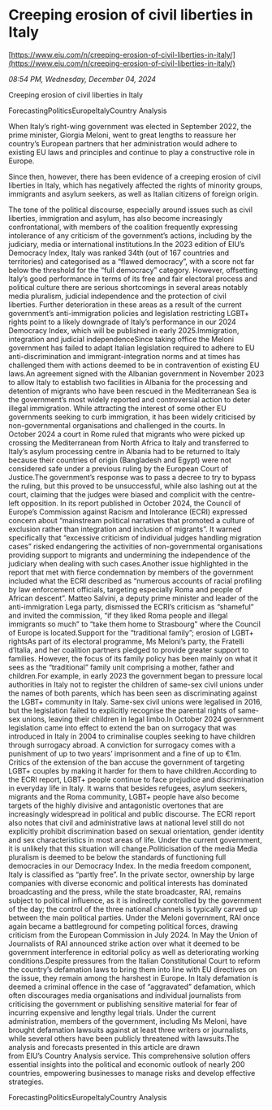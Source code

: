 # Creeping erosion of civil liberties in Italy

[https://www.eiu.com/n/creeping-erosion-of-civil-liberties-in-italy/](https://www.eiu.com/n/creeping-erosion-of-civil-liberties-in-italy/)

*08:54 PM, Wednesday, December 04, 2024*

Creeping erosion of civil liberties in Italy

ForecastingPoliticsEuropeItalyCountry Analysis

When Italy’s right-wing government was elected in September 2022, the prime minister, Giorgia Meloni, went to great lengths to reassure her country’s European partners that her administration would adhere to existing EU laws and principles and continue to play a constructive role in Europe.

Since then, however, there has been evidence of a creeping erosion of civil liberties in Italy, which has negatively affected the rights of minority groups, immigrants and asylum seekers, as well as Italian citizens of foreign origin.

The tone of the political discourse, especially around issues such as civil liberties, immigration and asylum, has also become increasingly confrontational, with members of the coalition frequently expressing intolerance of any criticism of the government’s actions, including by the judiciary, media or international institutions.In the 2023 edition of EIU’s Democracy Index, Italy was ranked 34th (out of 167 countries and territories) and categorised as a “flawed democracy”, with a score not far below the threshold for the “full democracy” category. However, offsetting Italy’s good performance in terms of its free and fair electoral process and political culture there are serious shortcomings in several areas notably media pluralism, judicial independence and the protection of civil liberties. Further deterioration in these areas as a result of the current government’s anti-immigration policies and legislation restricting LGBT+ rights point to a likely downgrade of Italy’s performance in our 2024 Democracy Index, which will be published in early 2025.Immigration, integration and judicial independenceSince taking office the Meloni government has failed to adapt Italian legislation required to adhere to EU anti-discrimination and immigrant-integration norms and at times has challenged them with actions deemed to be in contravention of existing EU laws.An agreement signed with the Albanian government in November 2023 to allow Italy to establish two facilities in Albania for the processing and detention of migrants who have been rescued in the Mediterranean Sea is the government’s most widely reported and controversial action to deter illegal immigration. While attracting the interest of some other EU governments seeking to curb immigration, it has been widely criticised by non-governmental organisations and challenged in the courts. In October 2024 a court in Rome ruled that migrants who were picked up crossing the Mediterranean from North Africa to Italy and transferred to Italy’s asylum processing centre in Albania had to be returned to Italy because their countries of origin (Bangladesh and Egypt) were not considered safe under a previous ruling by the European Court of Justice.The government’s response was to pass a decree to try to bypass the ruling, but this proved to be unsuccessful, while also lashing out at the court, claiming that the judges were biased and complicit with the centre-left opposition. In its report published in October 2024, the Council of Europe’s Commission against Racism and Intolerance (ECRI) expressed concern about “mainstream political narratives that promoted a culture of exclusion rather than integration and inclusion of migrants”. It warned specifically that “excessive criticism of individual judges handling migration cases” risked endangering the activities of non-governmental organisations providing support to migrants and undermining the independence of the judiciary when dealing with such cases.Another issue highlighted in the report that met with fierce condemnation by members of the government included what the ECRI described as “numerous accounts of racial profiling by law enforcement officials, targeting especially Roma and people of African descent”. Matteo Salvini, a deputy prime minister and leader of the anti-immigration Lega party, dismissed the ECRI’s criticism as “shameful” and invited the commission, “if they liked Roma people and illegal immigrants so much” to “take them home to Strasbourg” where the Council of Europe is located.Support for the “traditional family”; erosion of LGBT+ rightsAs part of its electoral programme, Ms Meloni’s party, the Fratelli d’Italia, and her coalition partners pledged to provide greater support to families. However, the focus of its family policy has been mainly on what it sees as the “traditional” family unit comprising a mother, father and children.For example, in early 2023 the government began to pressure local authorities in Italy not to register the children of same-sex civil unions under the names of both parents, which has been seen as discriminating against the LGBT+ community in Italy. Same-sex civil unions were legalised in 2016, but the legislation failed to explicitly recognise the parental rights of same-sex unions, leaving their children in legal limbo.In October 2024 government legislation came into effect to extend the ban on surrogacy that was introduced in Italy in 2004 to criminalise couples seeking to have children through surrogacy abroad. A conviction for surrogacy comes with a punishment of up to two years’ imprisonment and a fine of up to €1m. Critics of the extension of the ban accuse the government of targeting LGBT+ couples by making it harder for them to have children.According to the ECRI report, LGBT+ people continue to face prejudice and discrimination in everyday life in Italy. It warns that besides refugees, asylum seekers, migrants and the Roma community, LGBT+ people have also become targets of the highly divisive and antagonistic overtones that are increasingly widespread in political and public discourse. The ECRI report also notes that civil and administrative laws at national level still do not explicitly prohibit discrimination based on sexual orientation, gender identity and sex characteristics in most areas of life. Under the current government, it is unlikely that this situation will change.Politicisation of the media Media pluralism is deemed to be below the standards of functioning full democracies in our Democracy Index. In the media freedom component, Italy is classified as “partly free”. In the private sector, ownership by large companies with diverse economic and political interests has dominated broadcasting and the press, while the state broadcaster, RAI, remains subject to political influence, as it is indirectly controlled by the government of the day; the control of the three national channels is typically carved up between the main political parties. Under the Meloni government, RAI once again became a battleground for competing political forces, drawing criticism from the European Commission in July 2024. In May the Union of Journalists of RAI announced strike action over what it deemed to be government interference in editorial policy as well as deteriorating working conditions.Despite pressures from the Italian Constitutional Court to reform the country’s defamation laws to bring them into line with EU directives on the issue, they remain among the harshest in Europe. In Italy defamation is deemed a criminal offence in the case of “aggravated” defamation, which often discourages media organisations and individual journalists from criticising the government or publishing sensitive material for fear of incurring expensive and lengthy legal trials. Under the current administration, members of the government, including Ms Meloni, have brought defamation lawsuits against at least three writers or journalists, while several others have been publicly threatened with lawsuits.The analysis and forecasts presented in this article are drawn from EIU’s Country Analysis service. This comprehensive solution offers essential insights into the political and economic outlook of nearly 200 countries, empowering businesses to manage risks and develop effective strategies.

ForecastingPoliticsEuropeItalyCountry Analysis

